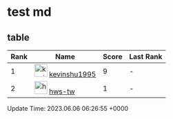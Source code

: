 # test md

## table

<!--CONTRIBUTION-LEADER-BOARD-TABLE:START-->
|Rank|Name|Score|Last Rank|
|----|----|----|----|
|1|<img width="30px" src="https://avatars.githubusercontent.com/u/56685204?v=4" alt="kevinshu1995"/> [kevinshu1995](https://github.com/kevinshu1995)|9|-|
|2|<img width="30px" src="https://avatars.githubusercontent.com/u/135589566?v=4" alt="hws-tw"/> [hws-tw](https://github.com/hws-tw)|1|-|

Update Time: 2023.06.06 06:26:55 +0000
<!--CONTRIBUTION-LEADER-BOARD-TABLE:END-->
